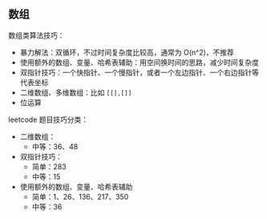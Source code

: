 ## 数组

数组类算法技巧：
- 暴力解法：双循环，不过时间复杂度比较高，通常为 O(n^2)，不推荐
- 使用额外的数组、变量、哈希表辅助：用空间换时间的思路，减少时间复杂度
- 双指针技巧：一个快指针、一个慢指针，或者一个左边指针、一个右边指针等代表坐标
- 二维数组、多维数组：比如 `[[],[]]` 
- 位运算


leetcode 题目技巧分类：
- 二维数组：
  - 中等：36、48
- 双指针技巧：
  - 简单：283
  - 中等：15
- 使用额外的数组、变量、哈希表辅助
  - 简单：1、26、136、217、350
  - 中等：36

